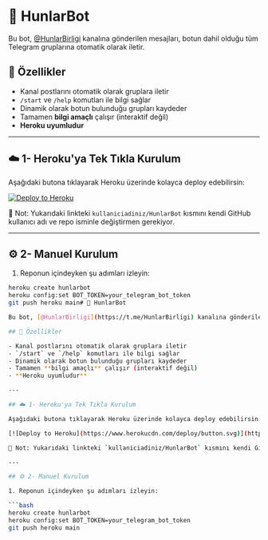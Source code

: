 # 🤖 HunlarBot

Bu bot, [@HunlarBirligi](https://t.me/HunlarBirligi) kanalına gönderilen mesajları, botun dahil olduğu tüm Telegram gruplarına otomatik olarak iletir.

## 🚀 Özellikler

- Kanal postlarını otomatik olarak gruplara iletir
- `/start` ve `/help` komutları ile bilgi sağlar
- Dinamik olarak botun bulunduğu grupları kaydeder
- Tamamen **bilgi amaçlı** çalışır (interaktif değil)
- **Heroku uyumludur**

---

## ☁️ 1- Heroku'ya Tek Tıkla Kurulum

Aşağıdaki butona tıklayarak Heroku üzerinde kolayca deploy edebilirsin:

[![Deploy to Heroku](https://www.herokucdn.com/deploy/button.svg)](https://heroku.com/deploy?template=https://github.com/Hunlar/HunlarBot)

📌 Not: Yukarıdaki linkteki `kullaniciadiniz/HunlarBot` kısmını kendi GitHub kullanıcı adı ve repo isminle değiştirmen gerekiyor.

---

## ⚙️ 2- Manuel Kurulum

1. Reponun içindeyken şu adımları izleyin:

```bash
heroku create hunlarbot
heroku config:set BOT_TOKEN=your_telegram_bot_token
git push heroku main# 🤖 HunlarBot

Bu bot, [@HunlarBirligi](https://t.me/HunlarBirligi) kanalına gönderilen mesajları, botun dahil olduğu tüm Telegram gruplarına otomatik olarak iletir.

## 🚀 Özellikler

- Kanal postlarını otomatik olarak gruplara iletir
- `/start` ve `/help` komutları ile bilgi sağlar
- Dinamik olarak botun bulunduğu grupları kaydeder
- Tamamen **bilgi amaçlı** çalışır (interaktif değil)
- **Heroku uyumludur**

---

## ☁️ 1- Heroku'ya Tek Tıkla Kurulum

Aşağıdaki butona tıklayarak Heroku üzerinde kolayca deploy edebilirsin:

[![Deploy to Heroku](https://www.herokucdn.com/deploy/button.svg)](https://heroku.com/deploy?template=https://github.com/kullaniciadiniz/HunlarBot)

📌 Not: Yukarıdaki linkteki `kullaniciadiniz/HunlarBot` kısmını kendi GitHub kullanıcı adı ve repo isminle değiştirmen gerekiyor.

---

## ⚙️ 2- Manuel Kurulum

1. Reponun içindeyken şu adımları izleyin:

```bash
heroku create hunlarbot
heroku config:set BOT_TOKEN=your_telegram_bot_token
git push heroku main
